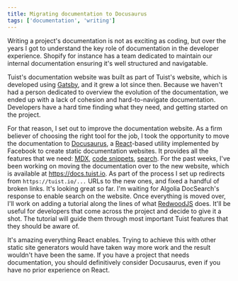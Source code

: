 ```yaml
---
title: Migrating documentation to Docusaurus
tags: ['documentation', 'writing']
---
```


Writing a project's documentation is not as exciting as coding,
but over the years I got to understand the key role of documentation in the developer experience.
Shopify for instance has a team dedicated to maintain our internal documentation ensuring it's well structured and navigatable.

Tuist's documentation website was built as part of Tuist's website,
which is developed using [Gatsby](https://www.gatsbyjs.com/),
and it grew a lot since then.
Because we haven't had a person dedicated to overview the evolution of the documentation,
we ended up with a lack of cohesion and hard-to-navigate documentation.
Developers have a hard time finding what they need,
and getting started on the project.

For that reason,
I set out to improve the documentation website.
As a firm believer of choosing the right tool for the job,
I took the opportunity to move the documentation to [Docusaurus](https://docusaurus.io/),
a [React](https://reactjs.org/)-based utility implemented by Facebook to create static documentation websites.
It provides all the features that we need: [MDX](https://mdxjs.com/), [code snippets](https://docusaurus.io/docs/markdown-features/code-blocks), [search](https://docusaurus.io/docs/search). For the past weeks, I've been working on moving the documentation over to the new website, which is available at https://docs.tuist.io.
As part of the process I set up redirects from `https://tuist.io/...` URLs to the new ones, and fixed a handful of broken links.
It's looking great so far. I'm waiting for Algolia DocSearch's response to enable search on the website.
Once everything is moved over,
I'll work on adding a tutorial along the lines of what [RedwoodJS](https://learn.redwoodjs.com/docs/tutorial/welcome-to-redwood/) does.
It'll be useful for developers that come across the project and decide to give it a shot.
The tutorial will guide them through most important Tuist features that they should be aware of.

It's amazing everything React enables. Trying to achieve this with other static site generators would have taken way more work and the result wouldn't have been the same.
If you have a project that needs documentation, you should definitively consider Docusaurus, even if you have no prior experience on React.
